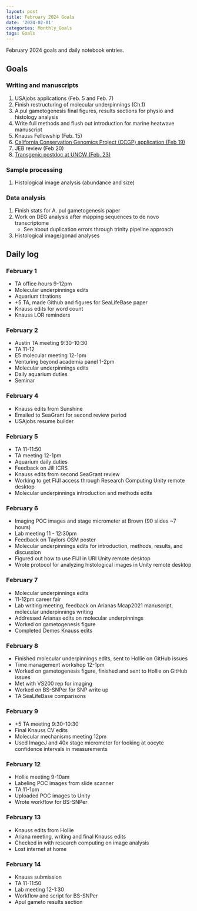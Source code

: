```yaml
---
layout: post
title: February 2024 Goals
date: '2024-02-01'
categories: Monthly_Goals
tags: Goals
---
```


February 2024 goals and daily notebook entries. 

## Goals  

### Writing and manuscripts 
              
1. USAjobs applications (Feb. 5 and Feb. 7)
2. Finish restructuring of molecular underpinnings (Ch.1)
2. A.pul gametogenesis final figures, results sections for physio and histology analysis
3. Write full methods and flush out introduction for marine heatwave manuscript
4. Knauss Fellowship (Feb. 15)
5. [California Conservation Genomics Project (CCGP) application (Feb 19)](https://aprecruit.ucmerced.edu/JPF01682)
6. JEB review (Feb 20)
7. [Transgenic postdoc at UNCW (Feb. 23)](https://jobs.uncw.edu/postings/30797)

### Sample processing

1. Histological image analysis (abundance and size)

### Data analysis

1. Finish stats for A. pul gametogenesis paper
2. Work on DEG analysis after mapping sequences to de novo transcriptome
	- See about duplication errors through trinity pipeline approach
3. Histological image/gonad analyses 

## Daily log 

### February 1
- TA office hours 9-12pm
- Molecular underpinnings edits
- Aquarium titrations
- +5 TA, made Github and figures for SeaLifeBase paper
- Knauss edits for word count
- Knauss LOR reminders

### February 2
- Austin TA meeting 9:30-10:30
- TA 11-12
- E5 molecular meeting 12-1pm
- Venturing beyond academia panel 1-2pm
- Molecular underpinnings edits
- Daily aquarium duties
- Seminar

### February 4
- Knauss edits from Sunshine
- Emailed to SeaGrant for second review period
- USAjobs resume builder

### February 5
- TA 11-11:50
- TA meeting 12-1pm
- Aquarium daily duties
- Feedback on Jill ICRS
- Knauss edits from second SeaGrant review
- Working to get FIJI access through Research Computing Unity remote desktop
- Molecular underpinnings introduction and methods edits

### February 6
- Imaging POC images and stage micrometer at Brown (90 slides ~7 hours)
- Lab meeting 11 - 12:30pm
- Feedback on Taylors OSM poster
- Molecular underpinnings edits for introduction, methods, results, and discussion
- Figured out how to use FIJI in URI Unity remote desktop
- Wrote protocol for analyzing histological images in Unity remote desktop

### February 7
- Molecular underpinnings edits
- 11-12pm career fair
- Lab writing meeting, feedback on Arianas Mcap2021 manuscript, molecular underpinnings writing
- Addressed Arianas edits on molecular underpinnings
- Worked on gametogenesis figure 
- Completed Demes Knauss edits

### February 8
- Finished molecular underpinnings edits, sent to Hollie on GitHub issues
- Time management workshop 12-1pm
- Worked on gametogenesis figure, finished and sent to Hollie on GitHub issues
- Met with VS200 rep for imaging
- Worked on BS-SNPer for SNP write up 
- TA SeaLifeBase comparisons

### February 9
- +5 TA meeting 9:30-10:30
- Final Knauss CV edits
- Molecular mechanisms meeting 12pm
- Used ImageJ and 40x stage micrometer for looking at oocyte confidence intervals in measurements

### February 12
- Hollie meeting 9-10am
- Labeling POC images from slide scanner
- TA 11-1pm
- Uploaded POC images to Unity
- Wrote workflow for BS-SNPer

### February 13
- Knauss edits from Hollie
- Ariana meeting, writing and final Knauss edits
- Checked in with research computing on image analysis
- Lost internet at home

### February 14
- Knauss submission
- TA 11-11:50
- Lab meeting 12-1:30
- Workflow and script for BS-SNPer
- Apul gameto results section


